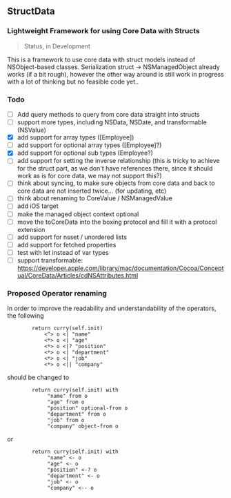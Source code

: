 ## StructData
### Lightweight Framework for using Core Data with Structs

> Status, in Development

This is a framework to use core data with struct models instead of NSObject-based classes. Serialization struct -> NSManagedObject already works (if a bit rough), however the other way around is still work in progress with a lot of thinking but no feasible code yet..

### Todo
- [ ] Add query methods to query from core data straight into structs
- [ ] support more types, including NSData, NSDate, and transformable (NSValue)
- [x] add support for array types ([Employee])
- [ ] add support for optional array types ([Employee]?)
- [x] add support for optional sub types (Employee?)
- [ ] add support for setting the inverse relationship (this is tricky to achieve for the struct part, as we don't have references there, since it should work as is for core data, we may not support this?)
- [ ] think about syncing, to make sure objects from core data and back to core data are not inserted twice... (for updating, etc)
- [ ] think about renaming to CoreValue / NSManagedValue
- [ ] add iOS target
- [ ] make the managed object context optional
- [ ] move the toCoreData into the boxing protocol and fill it with a protocol extension
- [ ] add support for nsset / unordered lists
- [ ] add support for fetched properties
- [ ] test with let instead of var types
- [ ] support transformable: https://developer.apple.com/library/mac/documentation/Cocoa/Conceptual/CoreData/Articles/cdNSAttributes.html

### Proposed Operator renaming
In order to improve the readability and understandability of the operators, the following
```
        return curry(self.init)
            <^> o <| "name"
            <*> o <| "age"
            <*> o <|? "position"
            <*> o <| "department"
            <*> o <| "job"
            <*> o <|| "company"
```

should be changed to
```
        return curry(self.init) with
             "name" from o
             "age" from o
             "position" optional-from o
             "department" from o
             "job" from o
             "company" object-from o
```
or
```
        return curry(self.init) with
             "name" <- o
             "age" <- o
             "position" <-? o
             "department" <- o
             "job" <- o
             "company" <-- o
```
